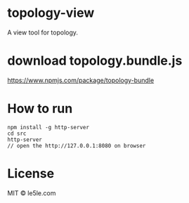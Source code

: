 # topology-view

A view tool for topology.

# download topology.bundle.js
https://www.npmjs.com/package/topology-bundle

# How to run

```
npm install -g http-server
cd src
http-server
// open the http://127.0.0.1:8080 on browser
```

# License

MIT © le5le.com

